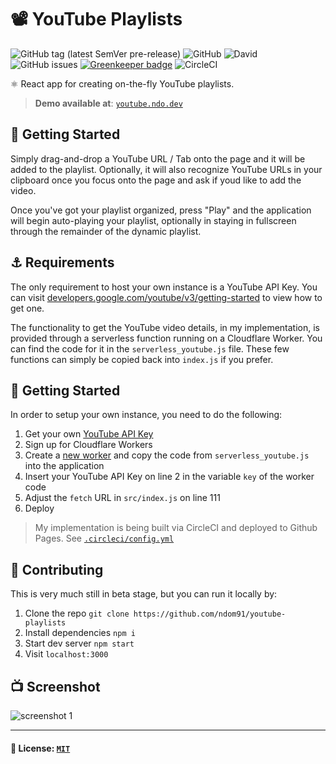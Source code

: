 # 📽️ YouTube Playlists

![GitHub tag (latest SemVer pre-release)](https://img.shields.io/github/tag-pre/ndom91/youtube-playlists.svg?&style=flat-square)
![GitHub](https://img.shields.io/github/license/ndom91/youtube-playlists.svg?style=flat-square)
![David](https://img.shields.io/david/ndom91/youtube-playlists.svg?style=flat-square)
![GitHub issues](https://img.shields.io/github/issues-raw/ndom91/youtube-playlists.svg?style=flat-square)
[![Greenkeeper badge](https://badges.greenkeeper.io/ndom91/youtube-playlists.svg?style=flat-square)](https://greenkeeper.io/)
![CircleCI](https://img.shields.io/circleci/build/github/ndom91/youtube-playlists.svg?style=flat-square)

⚛️ React app for creating on-the-fly YouTube playlists. 

> **Demo available at**: [`youtube.ndo.dev`](https://youtube.ndo.dev)  

## 🏁 Getting Started

Simply drag-and-drop a YouTube URL / Tab onto the page and it will be added to the playlist. Optionally, it will also recognize YouTube URLs in your clipboard once you focus onto the page and ask if youd like to add the video.

Once you've got your playlist organized, press "Play" and the application will begin auto-playing your playlist, optionally in staying in fullscreen through the remainder of the dynamic playlist.

## ⚓ Requirements

The only requirement to host your own instance is a YouTube API Key. You can visit [developers.google.com/youtube/v3/getting-started](https://developers.google.com/youtube/v3/getting-started) to view how to get one.

The functionality to get the YouTube video details, in my implementation, is provided through a serverless function running on a Cloudflare Worker. You can find the code for it in the `serverless_youtube.js` file. These few functions can simply be copied back into `index.js` if you prefer.

## 👷 Getting Started

In order to setup your own instance, you need to do the following:

1. Get your own [YouTube API Key](https://developers.google.com/youtube/v3/getting-started)
2. Sign up for Cloudflare Workers
3. Create a [new worker](https://cloudflareworkers.com/) and copy the code from `serverless_youtube.js` into the application
4. Insert your YouTube API Key on line 2 in the variable `key` of the worker code
5. Adjust the `fetch` URL in `src/index.js` on line 111
6. Deploy  
> My implementation is being built via CircleCI and deployed to Github Pages. See [`.circleci/config.yml`](https://github.com/ndom91/youtube-playlists/blob/master/.circleci/config.yml)

## 🙏 Contributing

This is very much still in beta stage, but you can run it locally by:

1. Clone the repo `git clone https://github.com/ndom91/youtube-playlists`
2. Install dependencies `npm i`
3. Start dev server `npm start`
4. Visit `localhost:3000`

## 📺 Screenshot

![screenshot 1](https://imgur.com/OsuNEJi.gif)

---

#### 📝 License: [`MIT`](https://github.com/ndom91/youtube-playlists/blob/master/LICENSE)
